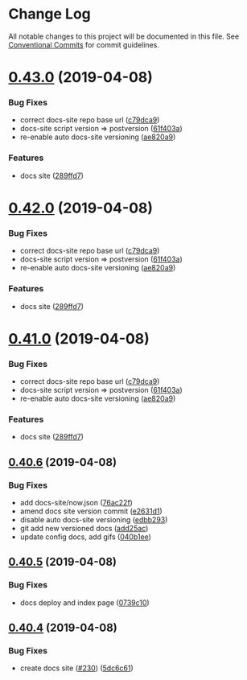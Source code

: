 # Change Log

All notable changes to this project will be documented in this file.
See [Conventional Commits](https://conventionalcommits.org) for commit guidelines.

# [0.43.0](https://github.com/basaltinc/bedrock/compare/v0.40.6...v0.43.0) (2019-04-08)


### Bug Fixes

* correct docs-site repo base url ([c79dca9](https://github.com/basaltinc/bedrock/commit/c79dca9))
* docs-site script version => postversion ([61f403a](https://github.com/basaltinc/bedrock/commit/61f403a))
* re-enable auto docs-site versioning ([ae820a9](https://github.com/basaltinc/bedrock/commit/ae820a9))


### Features

* docs site ([289ffd7](https://github.com/basaltinc/bedrock/commit/289ffd7))





# [0.42.0](https://github.com/basaltinc/bedrock/compare/v0.40.6...v0.42.0) (2019-04-08)


### Bug Fixes

* correct docs-site repo base url ([c79dca9](https://github.com/basaltinc/bedrock/commit/c79dca9))
* docs-site script version => postversion ([61f403a](https://github.com/basaltinc/bedrock/commit/61f403a))
* re-enable auto docs-site versioning ([ae820a9](https://github.com/basaltinc/bedrock/commit/ae820a9))


### Features

* docs site ([289ffd7](https://github.com/basaltinc/bedrock/commit/289ffd7))





# [0.41.0](https://github.com/basaltinc/bedrock/compare/v0.40.6...v0.41.0) (2019-04-08)


### Bug Fixes

* correct docs-site repo base url ([c79dca9](https://github.com/basaltinc/bedrock/commit/c79dca9))
* docs-site script version => postversion ([61f403a](https://github.com/basaltinc/bedrock/commit/61f403a))
* re-enable auto docs-site versioning ([ae820a9](https://github.com/basaltinc/bedrock/commit/ae820a9))


### Features

* docs site ([289ffd7](https://github.com/basaltinc/bedrock/commit/289ffd7))





## [0.40.6](https://github.com/basaltinc/bedrock/compare/v0.40.5...v0.40.6) (2019-04-08)


### Bug Fixes

* add docs-site/now.json ([76ac22f](https://github.com/basaltinc/bedrock/commit/76ac22f))
* amend docs site version commit ([e2631d1](https://github.com/basaltinc/bedrock/commit/e2631d1))
* disable auto docs-site versioning ([edbb293](https://github.com/basaltinc/bedrock/commit/edbb293))
* git add new versioned docs ([add25ac](https://github.com/basaltinc/bedrock/commit/add25ac))
* update config docs, add gifs ([040b1ee](https://github.com/basaltinc/bedrock/commit/040b1ee))





## [0.40.5](https://github.com/basaltinc/bedrock/compare/v0.40.4...v0.40.5) (2019-04-08)


### Bug Fixes

* docs deploy and index page ([0739c10](https://github.com/basaltinc/bedrock/commit/0739c10))





## [0.40.4](https://github.com/basaltinc/bedrock/compare/v0.40.3...v0.40.4) (2019-04-08)


### Bug Fixes

* create docs site ([#230](https://github.com/basaltinc/bedrock/issues/230)) ([5dc6c61](https://github.com/basaltinc/bedrock/commit/5dc6c61))
